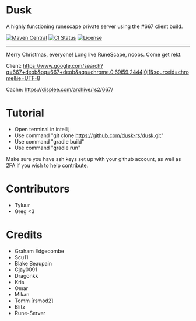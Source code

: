 # Dusk
A highly functioning runescape private server using the #667 client build. 

[![Maven Central](https://img.shields.io/maven-central/v/dusk-rs/dusk/maven-central.svg)](https://search.maven.org/search?q=dusk-rs)
[![CI Status](https://github.com/dusk-rs/dusk/workflows/ci/badge.svg)](https://github.com/dusk-rs/dusk/actions?query=workflow) 
[![License](https://img.shields.io/github/license/dusk-rs/dusk.svg)](https://github.com/dusk-rs/dusk/blob/master/LICENSE)

----
Merry Christmas, everyone! Long live RuneScape, noobs. 
Come get rekt.

Client: https://www.google.com/search?q=667+deob&oq=667+deob&aqs=chrome.0.69i59.2444j0j1&sourceid=chrome&ie=UTF-8

Cache: https://displee.com/archive/rs2/667/

# Tutorial

* Open terminal in intellij 
* Use command "git clone https://github.com/dusk-rs/dusk.git"
* Use command "gradle build"
* Use command "gradle run"

Make sure you have ssh keys set up with your github account, as well as 2FA if you wish to help contribute.

# Contributors
* Tyluur
* Greg <3

# Credits
* Graham Edgecombe
* Scu11
* Blake Beaupain
* Cjay0091
* Dragonkk
* Kris
* Omar 
* Mikan
* Tomm [rsmod2]
* Blitz
* Rune-Server

